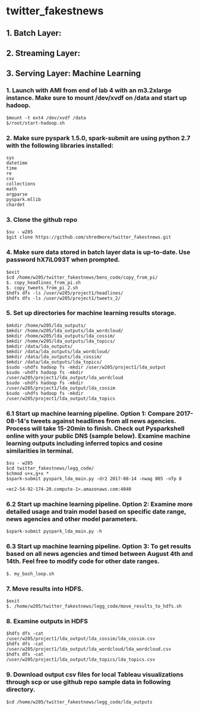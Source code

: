 # twitter_fakestnews

## 1. Batch Layer:

## 2. Streaming Layer:

## 3. Serving Layer: Machine Learning

### 1. Launch with AMI from end of lab 4 with an m3.2xlarge instance. Make sure to mount /dev/xvdf on /data and start up hadoop.

```
$mount -t ext4 /dev/xvdf /data
$/root/start-hadoop.sh
```

### 2. Make sure pyspark 1.5.0, spark-submit are using python 2.7 with the following libraries installed:

```
sys
datetime
time
re
csv
collections
math
argparse
pyspark.mllib
chardet
```

### 3. Clone the github repo

```
$su - w205
$git clone https://github.com/shredmore/twitter_fakestnews.git
```

### 4. Make sure data stored in batch layer data is up-to-date. Use password hX7iL093T when prompted.

```
$exit
$cd /home/w205/twitter_fakestnews/bens_code/copy_from_pi/
$. copy_headlines_from_pi.sh
$. copy_tweets_from_pi_2.sh
$hdfs dfs -ls /user/w205/project1/headlines/
$hdfs dfs -ls /user/w205/project1/tweets_2/
```

### 5. Set up directories for machine learning results storage.

```
$mkdir /home/w205/lda_outputs/
$mkdir /home/w205/lda_outputs/lda_wordcloud/
$mkdir /home/w205/lda_outputs/lda_cossim/
$mkdir /home/w205/lda_outputs/lda_topics/
$mkdir /data/lda_outputs/
$mkdir /data/lda_outputs/lda_wordcloud/
$mkdir /data/lda_outputs/lda_cossim/
$mkdir /data/lda_outputs/lda_topics/
$sudo -uhdfs hadoop fs -mkdir /user/w205/project1/lda_output
$sudo -uhdfs hadoop fs -mkdir /user/w205/project1/lda_output/lda_wordcloud
$sudo -uhdfs hadoop fs -mkdir /user/w205/project1/lda_output/lda_cossim
$sudo -uhdfs hadoop fs -mkdir /user/w205/project1/lda_output/lda_topics
```

### 6.1 Start up machine learning pipeline. Option 1: Compare 2017-08-14's tweets against headlines from all news agencies. Process will take 15-20min to finish. Check out Pysparkshell online with your public DNS (sample below). Examine machine learning outputs including inferred topics and cosine similarities in terminal.

``` 
$su - w205
$cd twitter_fakestnews/legg_code/
$chmod u+x,g+x *
$spark-submit pyspark_lda_main.py -dr2 2017-08-14 -nwag 005 -nTp 8
```
```
<ec2-54-92-174-20.compute-1>.amazonaws.com:4040
```

### 6.2 Start up machine learning pipeline. Option 2: Examine more detailed usage and train model based on specific date range, news agencies and other model parameters. 

```
$spark-submit pyspark_lda_main.py -h
```

### 6.3 Start up machine learning pipeline. Option 3: To get results based on all news agencies and timed between August 4th and 14th. Feel free to modify code for other date ranges.

```
$. my_bash_loop.sh
```

### 7. Move results into HDFS. 

```
$exit
$. /home/w205/twitter_fakestnews/legg_code/move_results_to_hdfs.sh
```

### 8. Examine outputs in HDFS

```
$hdfs dfs -cat /user/w205/project1/lda_output/lda_cossim/lda_cossim.csv
$hdfs dfs -cat /user/w205/project1/lda_output/lda_wordcloud/lda_wordcloud.csv
$hdfs dfs -cat /user/w205/project1/lda_output/lda_topics/lda_topics.csv
```

### 9. Download output csv files for local Tableau visualizations through scp or use github repo sample data in following directory.

```
$cd /home/w205/twitter_fakestnews/legg_code/lda_outputs
```
